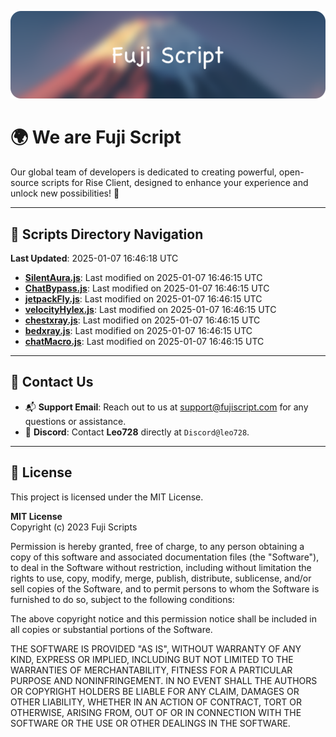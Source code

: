 ![Banner](.github/b.webp)

# 🌍 **We are Fuji Script**

Our global team of developers is dedicated to creating powerful, open-source scripts for Rise Client, designed to enhance your experience and unlock new possibilities! 🌟

---
<!-- SCRIPTS_NAVIGATION_START -->
## 📂 **Scripts Directory Navigation**

**Last Updated**: 2025-01-07 16:46:18 UTC

- **[SilentAura.js](scripts/SilentAura.js)**: Last modified on 2025-01-07 16:46:15 UTC
- **[ChatBypass.js](scripts/ChatBypass.js)**: Last modified on 2025-01-07 16:46:15 UTC
- **[jetpackFly.js](scripts/jetpackFly.js)**: Last modified on 2025-01-07 16:46:15 UTC
- **[velocityHylex.js](scripts/velocityHylex.js)**: Last modified on 2025-01-07 16:46:15 UTC
- **[chestxray.js](scripts/chestxray.js)**: Last modified on 2025-01-07 16:46:15 UTC
- **[bedxray.js](scripts/bedxray.js)**: Last modified on 2025-01-07 16:46:15 UTC
- **[chatMacro.js](scripts/chatMacro.js)**: Last modified on 2025-01-07 16:46:15 UTC

<!-- SCRIPTS_NAVIGATION_END -->

---

## 💬 **Contact Us**  
- 📬 **Support Email**: Reach out to us at [support@fujiscript.com](mailto:support@fujiscript.com) for any questions or assistance.  
- 💬 **Discord**: Contact **Leo728** directly at `Discord@leo728`.

---

## 📜 **License**

This project is licensed under the MIT License.  

**MIT License**  
Copyright (c) 2023 Fuji Scripts  

Permission is hereby granted, free of charge, to any person obtaining a copy of this software and associated documentation files (the "Software"), to deal in the Software without restriction, including without limitation the rights to use, copy, modify, merge, publish, distribute, sublicense, and/or sell copies of the Software, and to permit persons to whom the Software is furnished to do so, subject to the following conditions:  

The above copyright notice and this permission notice shall be included in all copies or substantial portions of the Software.  

THE SOFTWARE IS PROVIDED "AS IS", WITHOUT WARRANTY OF ANY KIND, EXPRESS OR IMPLIED, INCLUDING BUT NOT LIMITED TO THE WARRANTIES OF MERCHANTABILITY, FITNESS FOR A PARTICULAR PURPOSE AND NONINFRINGEMENT. IN NO EVENT SHALL THE AUTHORS OR COPYRIGHT HOLDERS BE LIABLE FOR ANY CLAIM, DAMAGES OR OTHER LIABILITY, WHETHER IN AN ACTION OF CONTRACT, TORT OR OTHERWISE, ARISING FROM, OUT OF OR IN CONNECTION WITH THE SOFTWARE OR THE USE OR OTHER DEALINGS IN THE SOFTWARE.  
